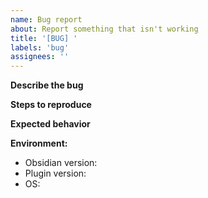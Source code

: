 ```yaml
---
name: Bug report
about: Report something that isn't working
title: '[BUG] '
labels: 'bug'
assignees: ''
---
```


**Describe the bug**

**Steps to reproduce**

**Expected behavior**

**Environment:**

- Obsidian version:
- Plugin version:
- OS:
